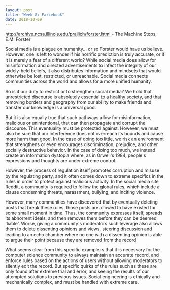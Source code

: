 ```yaml
---
layout: post
title: "Week 8: Farcebook"
date: 2018-10-09
---
```


http://archive.ncsa.illinois.edu/prajlich/forster.html - The Machine Stops, E.M. Forster

Social media is a plague on humanity... or so Forster would have us believe. However, one is left to wonder if his horrific prediction is truly accurate, or if it is merely a fear of a different world? While social media does allow for misinformation and directed advertisements to infect the integrity of our widely-held beliefs, it also distributes information and mindsets that would otherwise be lost, restricted, or unreachable. Social media connects communities across the world and allows for a more unified humanity.

So is it our duty to restrict or to strengthen social media? We hold that unrestricted discourse is absolutely essential to a healthy society, and that removing borders and geography from our ability to make friends and transfer our knowledge is a universal good.

But it is also equally true that such pathways allow for misinformation, malicious or unintentional, that can then propagate and corrupt the discourse. This eventuality must be protected against. However, we must also be sure that our interference does not overreach its bounds and cause more harm than good. In the case of doing too little, we risk an environment that strengthens or even encourages discrimination, prejudice, and other socially destructive behavior. In the case of doing too much, we instead create an information dystopia where, as in Orwell's 1984, people's expressions and thoughts are under extreme control.

However, the process of regulation itself promotes corruption and misuse by the regulating party, and it often comes down to extreme specifics in the rules in order to protect against malicious activity. In the social media site Reddit, a community is required to follow the global rules, which include a clause condemning threats, harassment, bullying, and inciting violence.

However, many communities have discovered that by eventually deleting posts that break these rules, those posts are allowed to have existed for some small moment in time. Thus, the community expresses itself, spreads its abhorrent ideals, and then removes them before they can be deemed 'liable'. Worse, giving a community's moderators such leverage also allows them to delete dissenting opinions and views, steering discussion and leading to an echo chamber where no one with a dissenting opinion is able to argue their point because they are removed from the record.

What seems clear from this specific example is that it is necessary for the computer science community to always maintain an accurate record, and enforce rules based on the actions of users without allowing moderators to silently edit the record. But specific quirks of the rules such as these are only found after extreme trial and error, and seeing the results of our attempted solutions to previous issues. Social engineering is ethically and mechanically complex, and must be handled with extreme care.
